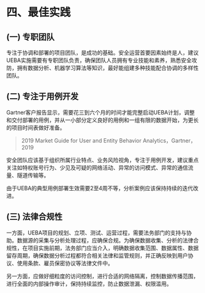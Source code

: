# 四、最佳实践

## (一) 专职团队

专注于协调和部署的项目团队，是成功的基础。安全运营首要因素始终是人，建议UEBA实施需要有专职团队负责，确保团队人员拥有专业技能和素养，熟悉安全攻防，拥有数据分析、机器学习算法等知识，最好能组建多种技能配合协调的多样性团队。

## (二) 专注于用例开发

Gartner客户报告显示，需要花三到六个月的时间才能完整启动UEBA计划，调整和交付部署的用例，并从一小部分定义良好的用例和一组有限的数据开始，为更长的项目时间表做好准备。

> 2019 Market Guide for User and Entity Behavior Analytics，Gartner，2019

安全团队应该基于组织所属行业特点、业务风险视角，专注于用例开发，建议重点关注如特权账号行为、少见及可疑的网络活动、异常的访问模式、异常的通信流量、隧道传输等。

由于UEBA的典型用例部署生效需要2至4周不等，分析案例应该保持持续的迭代改进。

## (三) 法律合规性

一方面，UEBA项目的规划、立项、测试、运营过程，需要法务部门的支持与协助。数据源的采集与分析处理过程，应确保合规。为确保数据收集、分析的法律合规性，在项目实施前期，法务部门应当介入，明确数据收集范围、数据属性、数据留存周期，确保数据分析过程都符合相关法律和监管规则，并正确反映到用户协议、使用条款、雇员保密协议等法律文件中。

另一方面，应做好细粒度的访问控制，进行合适的网络隔离，控制数据传播范围，进行全面的内部操作审计，保持持续监控，防止数据泄漏、权限滥用。